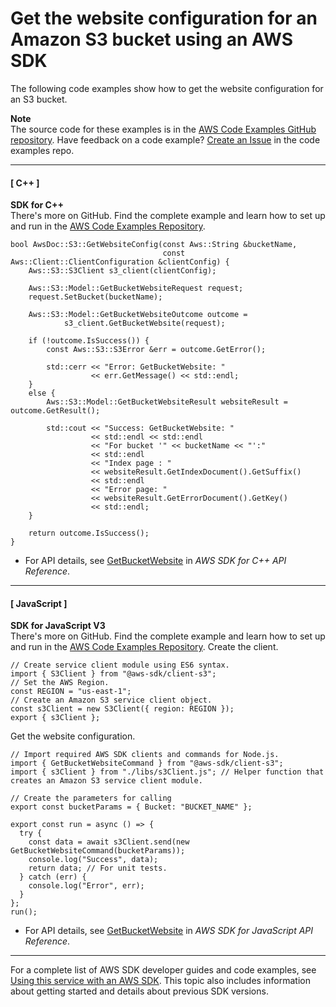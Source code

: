 # Get the website configuration for an Amazon S3 bucket using an AWS SDK<a name="example_s3_GetBucketWebsite_section"></a>

The following code examples show how to get the website configuration for an S3 bucket\.

**Note**  
The source code for these examples is in the [AWS Code Examples GitHub repository](https://github.com/awsdocs/aws-doc-sdk-examples)\. Have feedback on a code example? [Create an Issue](https://github.com/awsdocs/aws-doc-sdk-examples/issues/new/choose) in the code examples repo\. 

------
#### [ C\+\+ ]

**SDK for C\+\+**  
 There's more on GitHub\. Find the complete example and learn how to set up and run in the [AWS Code Examples Repository](https://github.com/awsdocs/aws-doc-sdk-examples/tree/main/cpp/example_code/s3#code-examples)\. 
  

```
bool AwsDoc::S3::GetWebsiteConfig(const Aws::String &bucketName,
                                  const Aws::Client::ClientConfiguration &clientConfig) {
    Aws::S3::S3Client s3_client(clientConfig);

    Aws::S3::Model::GetBucketWebsiteRequest request;
    request.SetBucket(bucketName);

    Aws::S3::Model::GetBucketWebsiteOutcome outcome =
            s3_client.GetBucketWebsite(request);

    if (!outcome.IsSuccess()) {
        const Aws::S3::S3Error &err = outcome.GetError();

        std::cerr << "Error: GetBucketWebsite: "
                  << err.GetMessage() << std::endl;
    }
    else {
        Aws::S3::Model::GetBucketWebsiteResult websiteResult = outcome.GetResult();

        std::cout << "Success: GetBucketWebsite: "
                  << std::endl << std::endl
                  << "For bucket '" << bucketName << "':"
                  << std::endl
                  << "Index page : "
                  << websiteResult.GetIndexDocument().GetSuffix()
                  << std::endl
                  << "Error page: "
                  << websiteResult.GetErrorDocument().GetKey()
                  << std::endl;
    }

    return outcome.IsSuccess();
}
```
+  For API details, see [GetBucketWebsite](https://docs.aws.amazon.com/goto/SdkForCpp/s3-2006-03-01/GetBucketWebsite) in *AWS SDK for C\+\+ API Reference*\. 

------
#### [ JavaScript ]

**SDK for JavaScript V3**  
 There's more on GitHub\. Find the complete example and learn how to set up and run in the [AWS Code Examples Repository](https://github.com/awsdocs/aws-doc-sdk-examples/tree/main/javascriptv3/example_code/s3#code-examples)\. 
Create the client\.  

```
// Create service client module using ES6 syntax.
import { S3Client } from "@aws-sdk/client-s3";
// Set the AWS Region.
const REGION = "us-east-1";
// Create an Amazon S3 service client object.
const s3Client = new S3Client({ region: REGION });
export { s3Client };
```
Get the website configuration\.  

```
// Import required AWS SDK clients and commands for Node.js.
import { GetBucketWebsiteCommand } from "@aws-sdk/client-s3";
import { s3Client } from "./libs/s3Client.js"; // Helper function that creates an Amazon S3 service client module.

// Create the parameters for calling
export const bucketParams = { Bucket: "BUCKET_NAME" };

export const run = async () => {
  try {
    const data = await s3Client.send(new GetBucketWebsiteCommand(bucketParams));
    console.log("Success", data);
    return data; // For unit tests.
  } catch (err) {
    console.log("Error", err);
  }
};
run();
```
+  For API details, see [GetBucketWebsite](https://docs.aws.amazon.com/AWSJavaScriptSDK/v3/latest/clients/client-s3/classes/getbucketwebsitecommand.html) in *AWS SDK for JavaScript API Reference*\. 

------

For a complete list of AWS SDK developer guides and code examples, see [Using this service with an AWS SDK](UsingAWSSDK.md#sdk-general-information-section)\. This topic also includes information about getting started and details about previous SDK versions\.